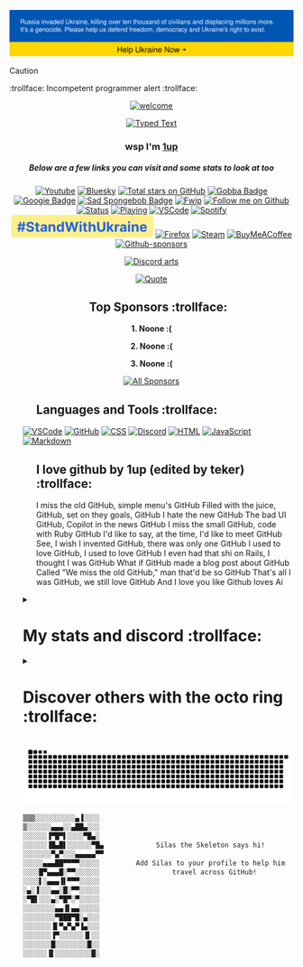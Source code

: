  
[![Stand With Ukraine](https://raw.githubusercontent.com/vshymanskyy/StandWithUkraine/main/banner2-direct.svg)](https://stand-with-ukraine.pp.ua "help ukraine")

> [!CAUTION]
> :trollface: Incompetent programmer alert :trollface:

<div align="center">
  
[![welcome](https://images.cooltext.com/5720971.png)](https://github.com/1upfunniguy/ "welcome")

</div>

<div align="center">
  
[![Typed Text](https://readme-typing-svg.demolab.com?width=435&lines=Wsp+I'm+1up;I+like+coding%2C+gaming%2C+making+videos%2C+streaming+and+other+stuff+im+also+bi&font=Helvetica-Bold&center=true&width=700&height=45&color=763FF7&vCenter=true&pause=1000&size=15)](https://readme-typing-svg.demolab.com "typing thingy")

</div>

<h3 align="center">wsp I'm <a href="https://github.com/1upfunniguy">1up</a></h3>
<h5 align="center">Below are a few links you can visit and some stats to look at too</h5>

<div align="center">
  
[![Youtube](https://img.shields.io/badge/-Youtube-FF0000?style=flat&logo=youtube&logoColor=white)](https://www.youtube.com/@1upfunniguy "youtube")
[![Bluesky](https://img.shields.io/badge/-Bluesky-019CE0?style=flat&logo=bluesky&logoColor=white)](https://bsky.app/profile/1upfunniguy.bsky.social "bluesky")
[![Total stars on GitHub](https://custom-icon-badges.demolab.com/github/stars/1upfunniguy?color=FFD700&style=flat&labelColor=FFBF00&logo=star)](https://github.com/1upfunniguy?tab=repositories&sort=stargazers "stars")
[![Gobba Badge](https://custom-icon-badges.demolab.com/badge/approved-purple?style=flat&label=gobba&logoColor=&logo=gobba-without-bg)](https://gaxle.vercel.app "gobba")
[![Googie Badge](https://custom-icon-badges.demolab.com/badge/approved-5C4033?style=flat&label=googie&logoColor=&logo=googiewithoutbg)](http://bribble.co/dog.html "googie web")
[![Sad Spongebob Badge](https://custom-icon-badges.demolab.com/badge/spongebob-yellow?style=flat&label=sad&logoColor=&logo=happyspongebob)](https://www.reddit.com/r/spongebob/comments/17qb955/why_is_spongebob_sad_wrong_answers_only/ "sad spongebob")
[![Fwip](https://custom-icon-badges.demolab.com/badge/approved-white?style=flat&label=fwip&logoColor=&logo=fwipwithoutbg)](https://funny.com "fwip")
[![Follow me on Github](https://img.shields.io/github/followers/1upfunniguy?color=236ad3&style=flat&logo=github&label=Follow)](https://github.com/1upfunniguy "followers")
[![Status](https://api.statusbadges.me/badge/status/850970861305331712?style=flat)](https://discord.com/users/850970861305331712 "my status")
[![Playing](https://api.statusbadges.me/badge/playing/850970861305331712?style=flat)](https://discord.com/users/850970861305331712 "what i'm playing")
[![VSCode](https://api.statusbadges.me/badge/vscode/850970861305331712)](https://code.visualstudio.com "vscode")
[![Spotify](https://api.statusbadges.me/badge/spotify/850970861305331712)](https://api.statusbadges.me/openspotify/850970861305331712 "spotify")
[![Stand With Ukraine](https://raw.githubusercontent.com/vshymanskyy/StandWithUkraine/main/badges/StandWithUkraine.svg)](https://stand-with-ukraine.pp.ua "stand with ukraine")
[![Firefox](https://img.shields.io/badge/Firefox-FF7139?style=flat&logo=Firefox-Browser&logoColor=white)](https://www.mozilla.org/en-US/firefox/ "firefox")
[![Steam](https://img.shields.io/badge/steam-%23000000.svg?style=flat&logo=steam&logoColor=white)](https://steamcommunity.com/id/1upfunniguy "steam")
[![BuyMeACoffee](https://img.shields.io/badge/Buy%20Me%20a%20Coffee-ffdd00?style=for-the-badge&logo=buy-me-a-coffee&logoColor=black&style=flat)](https://buymeacoffee.com/linkthesupm "buy me a coffee")
[![Github-sponsors](https://img.shields.io/badge/sponsor-30363D?style=flat&logo=GitHub-Sponsors&logoColor=#EA4AAA)](https://github.com/sponsors/1upfunniguy "sponser me")
 </div>
 
 <div align="center">
   
[![Discord arts](https://discord-arts.asure.dev/card/850970861305331712?customBackground=https%3A%2F%2Fimages.squarespace-cdn.com%2Fcontent%2Fv1%2F5f2ef218103c7a08855bdbf5%2F1683994669100-L552LVGYPWNHLQDS9KYN%2FGoogle_ChromeThemes_ThroughtheLilyPad_v01.jpg&presenceStatus=online&borderAllign=horizontal&usernameColor=%2362e8cc&tagColor=%235fbe9a&borderColor=%236fe3a2&localDateType=en-US&disableProfileTheme=true&customDate=Skibidi)](https://discord.com/users/850970861305331712 "discord")
   
 [![Quote](https://github-readme-quotes-bay.vercel.app/quote?theme=radical&animation=grow_out_in&layout=default&font=default&quoteType=random)](https://github-readme-quotes-bay.vercel.app "github quotes")
 
 </div>
 
 <div align="center">
   <div id="toc">
  <ul style="list-style: none;">
    <summary>
      
## Top Sponsors :trollface:
   
   </summary>
  </ul>
</div>

**1. Noone :(**

**2. Noone :(**

**3. Noone :(**

[![All Sponsors](https://img.shields.io/badge/-All%20Sponsors-FD9494?style=for-the-badge&logo=GitHub&logoColor=black)](https://github.com/sponsors/1upfunniguy "all sponsers")
</div>
 <div id="toc">
  <ul style="list-style: none;">
    <summary>

 <div id="toc">
  <ul style="list-style: none;">
    <summary>
      
## Languages and Tools :trollface:
   
   </summary>
  </ul>
</div>

  <p float="left">
    
[![VSCode](https://skillicons.dev/icons?i=vscode)](https://vscode.dev "vscode")
[![GitHub](https://skillicons.dev/icons?i=github)](https://github.com/1upfunniguy "github")
[![CSS](https://skillicons.dev/icons?i=css)](https://developer.mozilla.org/en-US/docs/Web/CSS "css")
[![Discord](https://skillicons.dev/icons?i=discord)](https://discord.com "discord")
[![HTML](https://skillicons.dev/icons?i=html)](https://developer.mozilla.org/en-US/docs/Web/HTML "html")
[![JavaScript](https://skillicons.dev/icons?i=js)](https://developer.mozilla.org/en-US/docs/Web/JavaScript "js")
[![Markdown](https://skillicons.dev/icons?i=markdown)](https://www.markdownguide.org/ "markdown")
 
 <div id="toc">
  <ul style="list-style: none;">
    <summary>
      
  ## I love github by 1up (edited by teker) :trollface:
  
I miss the old GitHub, simple menu's GitHub
Filled with the juice, GitHub, set on they goals, GitHub
I hate the new GitHub
The bad UI GitHub, Copilot in the news GitHub
I miss the small GitHub, code with Ruby GitHub
I'd like to say, at the time, I'd like to meet GitHub
See, I wish I invented GitHub, there was only one GitHub
I used to love GitHub, I used to love GitHub
I even had that shi on Rails, I thought I was GitHub
What if GitHub made a blog post about GitHub
Called "We miss the old GitHub," man that'd be so GitHub
That's all I was GitHub, we still love GitHub
And I love you like Github loves Ai
   
   </summary>
  </ul>
</div>

 <details>
  <summary>
    
# My stats and discord :trollface:
  </summary>
  
<div align="center">
  
[![readme stats](https://github-readme-stats.vercel.app/api?username=1upfunniguy&hide_border=true&show_icons=true&count_private=true&theme=radical)](https://github-readme-stats.vercel.app "readme stats")

[![contributions](https://github-contributor-stats.vercel.app/api?username=1upfunniguy&limit=5&theme=radical&hide_border=true&combine_all_yearly_contributions=true)](https://github-contributor-stats.vercel.app "github contributions")

[![languages](https://github-readme-stats.vercel.app/api/top-langs/?username=1upfunniguy&hide_border=true&show_icons=true&count_private=true&theme=radical)](https://github-readme-stats.vercel.app/api/top-langs "github top lags")

[![GitHub Streak](https://nirzak-streak-stats.vercel.app?user=1upfunniguy&theme=radical&hide_border=true&mode=weekly)](https://git.io/streak-stats "streak stats")]
[![1up's github activity graph](https://github-readme-activity-graph.vercel.app/graph?username=1upfunniguy)](https://github.com/ashutosh00710/github-readme-activity-graph "activity graph")
[![trophy](https://github-profile-trophy.vercel.app/?username=1upfunniguy&theme=radical)](https://github.com/ryo-ma/github-profile-trophy "github trophies")
[![Discord Presence](https://lanyard.cnrad.dev/api/850970861305331712)](https://discord.com/users/850970861305331712 "discord presence")
[![Visitor Count](https://count.getloli.com/@1upfunniguy?name=1upfunniguy&theme=booru-jaypee&padding=7&offset=0&align=top&scale=1&pixelated=1&darkmode=0)]((https://count.getloli.com/ "profile count")

  </div>
      </details>
      
   <details>
  <summary>

  # Discover others with the octo ring :trollface:
  </summary>
<div align="center"><table><tbody><tr><td><a href="https://github.com/1upfunniguy/"><img height="100px" src="https://octo-ring.com/static/img/widget/top.png"
width="99%" alt="Octo Ring logo" align="top"></a><br><a href="https://octo-ring.com/p/1upfunniguy/prev"><img src="https://octo-ring.com/static/img/widget/prev.png" width="33%" alt="previous" align="top" title="previous profile"></a><a href="https://octo-ring.com/p/1upfunniguy/random"><img src="https://octo-ring.com/static/img/widget/random.png" width="33%" alt="random" align="top" title="random profile"></a><a href="https://octo-ring.com/p/1upfunniguy/next"><img src="https://octo-ring.com/static/img/widget/next.png" width="33%" alt="next" align="top" title="next profile"></a><br><a href="https://octo-ring.com/"></a></td></tr></tbody></table></div>

[![Octo Ring Logo](https://octo-ring.com/static/img/octo.png)](https://octo-ring.com "octo ring logo") <-- Thanks octo ring (click the octopus to go to their webpage)
    </details>

<div align="center"> 
<picture>
  <source
    media="(prefers-color-scheme: dark)"
    srcset="https://github.com/1upfunniguy/1upfunniguy/blob/output/github-snake-dark.svg"
  />
  <source
    media="(prefers-color-scheme: light)"
    srcset="https://github.com/1upfunniguy/1upfunniguy/blob/output/github-snake.svg"
  />
  <img
    alt="snake thingy"
    src="https://github.com/1upfunniguy/1upfunniguy/blob/output/github-snake.svg"
  />
</picture>
</div>

```SILAS THE SKELETON!!!! 🐗🤯
▒▒▒░░░░░░░░░░▄▐░░░░
▒░░░░░░▄▄▄░░▄██▄░░░
░░░░░░▐▀█▀▌░░░░▀█▄░
░░░░░░▐█▄█▌░░░░░░▀█▄             Silas the Skeleton says hi!
░░░░░░░▀▄▀░░░▄▄▄▄▄▀▀
░░░░░▄▄▄██▀▀▀▀░░░░░         Add Silas to your profile to help him 
░░░░█▀▄▄▄█░▀▀░░░░░░                  travel across GitHub!
░░░░▌░▄▄▄▐▌▀▀▀░░░░░
░▄░▐░░░▄▄░█░▀▀░░░░░
░▀█▌░░░▄░▀█▀░▀░░░░░
░░░░░░░░▄▄▐▌▄▄░░░░░
░░░░░░░░▀███▀█░▄░░░
░░░░░░░▐▌▀▄▀▄▀▐▄░░░
░░░░░░░▐▀░░░░░░▐▌░░
░░░░░░░█░░░░░░░░█░░
░░░░░░▐▌░░░░░░░░░█░ 
```
